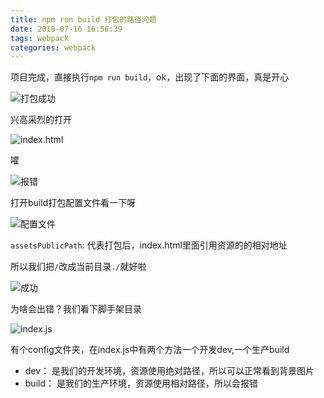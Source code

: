 ```yaml
---
title: npm run build 打包的路径问题
date: 2019-07-16 16:56:39
tags: webpack
categories: webpack
---
```


项目完成，直接执行`npm run build`，ok，出现了下面的界面，真是开心

![打包成功](http://blog.panxiandiao.com/20190716170553.png)

兴高采烈的打开

![index.html](http://blog.panxiandiao.com/20190716171009.png)

嚯

![报错](http://blog.panxiandiao.com/20190716171624.png)

打开build打包配置文件看一下呀

![配置文件](http://blog.panxiandiao.com/20190716172236.png)

`assetsPublicPath`: 代表打包后，index.html里面引用资源的的相对地址

所以我们把`/`改成当前目录`./`就好啦

![成功](http://blog.panxiandiao.com/20190716172527.png)

为啥会出错？我们看下脚手架目录

![index.js](http://blog.panxiandiao.com/20190806092623.png)

有个config文件夹，在index.js中有两个方法一个开发dev,一个生产build

- dev： 是我们的开发环境，资源使用绝对路径，所以可以正常看到背景图片
- build： 是我们的生产环境，资源使用相对路径，所以会报错